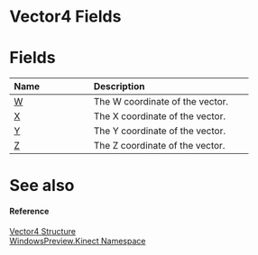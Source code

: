 Vector4 Fields  
==============  

<span id="publicfieldsSection"></span>

Fields  
======  

<table>
<colgroup>
<col width="30%" />
<col width="60%" />
</colgroup>
<thead>
<tr class="header">
<th align="left">Name</th>
<th align="left">Description</th>
</tr>
</thead>
<tbody>
<tr class="odd">
<td align="left"><a href="Vector4_Fields/W_Field.md">W</a></td>
<td align="left">The W coordinate of the vector.</td>
</tr>
<tr class="even">
<td align="left"><a href="Vector4_Fields/X_Field.md">X</a></td>
<td align="left">The X coordinate of the vector.</td>
</tr>
<tr class="odd">
<td align="left"><a href="Vector4_Fields/Y_Field.md">Y</a></td>
<td align="left">The Y coordinate of the vector.</td>
</tr>
<tr class="even">
<td align="left"><a href="Vector4_Fields/Z_Field.md">Z</a></td>
<td align="left">The Z coordinate of the vector.</td>
</tr>
</tbody>
</table>

<span id="ID4EI"></span>

See also  
========  

<span id="ID4EK"></span>
#### Reference  

[Vector4 Structure](../Vector4_Structure.md)  
 [WindowsPreview.Kinect Namespace](../../Kinect.md)  



<!--Please do not edit the data in the comment block below.-->
<!--
TOCTitle : Vector4 Fields
RLTitle : Vector4 Fields
KeywordK : Vector4 structure, fields
KeywordA : Fields.T:WindowsPreview.Kinect.Vector4
AssetID : Fields.T:WindowsPreview.Kinect.Vector4
Locale : en-us
CommunityContent : 1
TargetOS : Windows
TopicType : kbSyntax
DocSet : K4Wv2
ProjType : K4Wv2Proj
Technology : Kinect for Windows
Product : Kinect for Windows SDK v2
productversion : 20
-->
